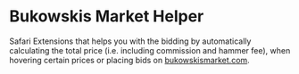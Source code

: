 # Bukowskis Market Helper

Safari Extensions that helps you with the bidding by automatically calculating the total price (i.e. including commission and hammer fee), when hovering certain prices or placing bids on [bukowskismarket.com](http://www.bukowskismarket.com).
